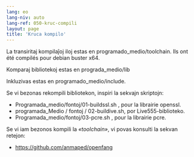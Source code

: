 ```yaml
---
lang: eo
lang-niv: auto
lang-ref: 050-kruc-compili
layout: page
title: 'Kruca kompilo'
---
```



La transiritaj kompilaĵoj iloj estas en programado_medio/toolchain.
Ils ont été compilés pour debian buster x64.


Komparaj bibliotekoj estas en prograda_medio/lib


Inkluzivas estas en programado_medio/include.


Se vi bezonas rekompili bibliotekon, inspiri la sekvajn skriptojn:
* Programada_medio/fontoj/01-buildssl.sh , pour la librairie openssl.
* programada_Medio / fontoj / 02-buildive.sh, por Live555-biblioteko.
* Programada_medio/fontoj/03-pcre.sh , pour la librairie pcre.



Se vi iam bezonos kompili la _«toolchain»_, vi povas konsulti la sekvan retejon:
 * https://github.com/anmaped/openfang
